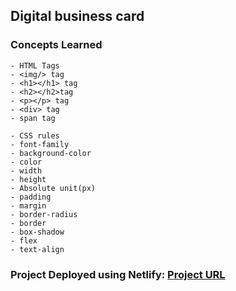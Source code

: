 
## Digital business card
### Concepts Learned
```
- HTML Tags
- <img/> tag
- <h1></h1> tag
- <h2></h2>tag
- <p></p> tag
- <div> tag
- span tag
```

```
- CSS rules
- font-family
- background-color
- color
- width
- height
- Absolute unit(px)
- padding
- margin
- border-radius
- border
- box-shadow
- flex
- text-align
```
### Project Deployed using Netlify: [Project URL](https://digital-business-card-display.netlify.app/)
